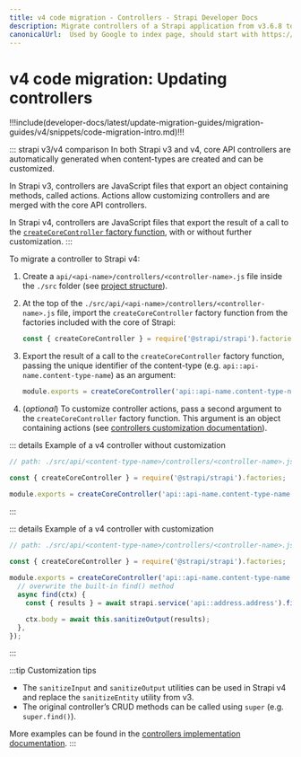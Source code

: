 ```yaml
---
title: v4 code migration - Controllers - Strapi Developer Docs
description: Migrate controllers of a Strapi application from v3.6.8 to v4.0.x
canonicalUrl:  Used by Google to index page, should start with https://docs.strapi.io/ — delete this comment when done [paste final URL here]
---
```


<!-- TODO: update SEO -->

# v4 code migration: Updating controllers

!!!include(developer-docs/latest/update-migration-guides/migration-guides/v4/snippets/code-migration-intro.md)!!!

::: strapi v3/v4 comparison
In both Strapi v3 and v4, core API controllers are automatically generated when content-types are created and can be customized.

In Strapi v3, controllers are JavaScript files that export an object containing methods, called actions. Actions allow customizing controllers and are merged with the core API controllers.

In Strapi v4, controllers are JavaScript files that export the result of a call to the [`createCoreController` factory function](/developer-docs/latest/development/backend-customization/controllers.md#implementation), with or without further customization.
:::

To migrate a controller to Strapi v4:

1. Create a `api/<api-name>/controllers/<controller-name>.js` file inside the `./src` folder (see [project structure](/developer-docs/latest/setup-deployment-guides/file-structure.md)).

2. At the top of the `./src/api/<api-name>/controllers/<controller-name>.js` file, import the `createCoreController` factory function from the factories included with the core of Strapi:

    ```js
    const { createCoreController } = require('@strapi/strapi').factories;
    ```

3. Export the result of a call to the `createCoreController` factory function, passing the unique identifier of the content-type (e.g. `api::api-name.content-type-name`) as an argument:

    ```js
    module.exports = createCoreController('api::api-name.content-type-name')
    ```

4. (_optional_) To customize controller actions, pass a second argument to the `createCoreController` factory function. This argument is an object containing actions (see [controllers customization documentation](/developer-docs/latest/development/backend-customization/controllers.md#adding-a-new-controller)).

::: details Example of a v4 controller without customization

  ```jsx
  // path: ./src/api/<content-type-name>/controllers/<controller-name>.js

  const { createCoreController } = require('@strapi/strapi').factories;

  module.exports = createCoreController('api::api-name.content-type-name');
  ```

:::

::: details Example of a v4 controller with customization

  ```jsx
  // path: ./src/api/<content-type-name>/controllers/<controller-name>.js

  const { createCoreController } = require('@strapi/strapi').factories;
    
  module.exports = createCoreController('api::api-name.content-type-name', {
    // overwrite the built-in find() method
    async find(ctx) {
      const { results } = await strapi.service('api::address.address').find();
  
      ctx.body = await this.sanitizeOutput(results);
    },
  });
  ```

:::

:::tip Customization tips

* The `sanitizeInput` and `sanitizeOutput` utilities can be used in Strapi v4 and replace the `sanitizeEntity` utility from v3.
* The original controller’s CRUD methods can be called using `super` (e.g. `super.find()`).

More examples can be found in the [controllers implementation documentation](/developer-docs/latest/development/backend-customization/controllers.md#implementation).
:::
